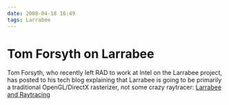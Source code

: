 ```yaml
---
date: 2008-04-18 16:49
tags: Larrabee
---
```


# Tom Forsyth on Larrabee

Tom Forsyth, who recently left RAD to work at Intel on the Larrabee project,
has posted to his tech blog explaining that Larrabee is going to be primarily
a traditional OpenGL/DirectX rasterizer, not some crazy raytracer:
[Larrabee and Raytracing](http://home.comcast.net/%7Etom_forsyth/blog.wiki.html#%5B%5BLarrabee%20and%20raytracing%5D%5D)
